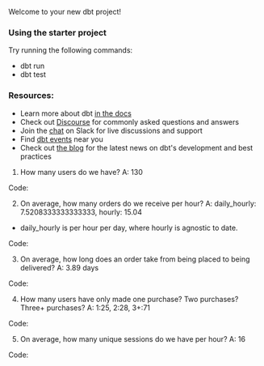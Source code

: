 Welcome to your new dbt project!

### Using the starter project

Try running the following commands:
- dbt run
- dbt test


### Resources:
- Learn more about dbt [in the docs](https://docs.getdbt.com/docs/introduction)
- Check out [Discourse](https://discourse.getdbt.com/) for commonly asked questions and answers
- Join the [chat](https://community.getdbt.com/) on Slack for live discussions and support
- Find [dbt events](https://events.getdbt.com) near you
- Check out [the blog](https://blog.getdbt.com/) for the latest news on dbt's development and best practices

1. How many users do we have?
A: 130

Code:
<!-- select 
  count(distinct user_id)
from dbt."dbt_taylor_o".stg_users limit 10  -->

2. On average, how many orders do we receive per hour?
A: daily_hourly: 7.5208333333333333, hourly: 15.04
* daily_hourly is per hour per day, where hourly is agnostic to date. 

Code: 
<!-- with hourly_orders as (
  select 
    extract(hour from created_at),
    count(*) as count_orders
  from dbt."dbt_taylor_o".stg_orders
  group by 1
),

daily_hourly_orders as (
  select 
    date(created_at),
    extract(hour from created_at),
    count(*) as count_orders
  from dbt."dbt_taylor_o".stg_orders
  group by 1,2
)

select 
  avg(hourly_orders.count_orders) as avg_hourly_orders,
  avg(daily_hourly_orders.count_orders) as avg_daily_hourly_orders
from hourly_orders
left join daily_hourly_orders on 1=1 -->

3. On average, how long does an order take from being placed to being delivered?
A: 3.89 days

Code: 
<!-- select 
  avg(DATE_PART('day', delivered_at - created_at))
from dbt."dbt_taylor_o".stg_orders -->

4. How many users have only made one purchase? Two purchases? Three+ purchases?
A: 1:25, 2:28, 3+:71

Code: 
<!-- with user_lifetime_orders as (
  select 
    user_id, 
    count(*) as lifetime_orders
  from dbt."dbt_taylor_o".stg_orders
  group by 1
)

select 
  case 
    when lifetime_orders = 1 then '1'
    when lifetime_orders = 2 then '2'
    when lifetime_orders >= 3 then '3+'
    else 'other'
  end as lifetime_orders_tier,
  count(*)
from user_lifetime_orders
group by 1 -->

5. On average, how many unique sessions do we have per hour?
A: 16

Code: